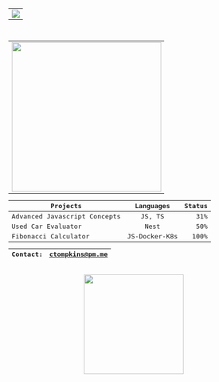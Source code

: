 <div align="center">
 <kbd>
    <div align="center">
  <div align="center">
      <table>
          <tr>
              <td>
                  <img src="https://img.shields.io/badge/Language-Javascript-informational?style=flat&logo=Javascript&logoColor=yellow&color=2bbc8a" />
                  <br />
              </td>
          </tr>
      </table>
  </div><br />
  <div align="center" border="5px solid red">
      <table>
          <tr>
              <td>
                  <!--<img src="https://user-images.githubusercontent.com/4887640/133912224-dcf8f361-3a8c-470e-9040-93477b05b4a6.gif" width="210px" />-->
                  <img src="https://user-images.githubusercontent.com/4887640/134088264-37491b5d-d851-4b2e-94f1-58647f75fcb5.GIF" height="300px"/>
             </td>
          </tr>
      </table>
  </div>
  <div align="center">

  | Projects   |    Languages     |  Status |
  |----------|:-------------:|------:|
  | Advanced Javascript Concepts|  JS, TS | 31% |
  | Used Car Evaluator |    Nest   |   50% |
  | Fibonacci Calculator | JS-Docker-K8s |  100% |

   | Contact: | ctompkins@pm.me |
   |----------|:-------------:|

  </div>
  </div> 

 </kbd>
</div><br />
<div align="center">
 
  <img src="https://github-readme-stats.vercel.app/api/top-langs/?username=charlytron&theme=city_lights" width="200px"/>
 
 </div>
 

